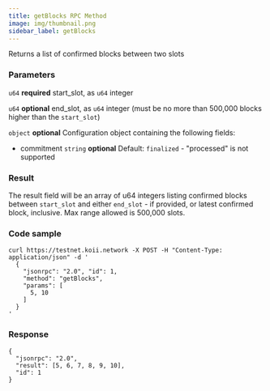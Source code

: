 ```yaml
---
title: getBlocks RPC Method
image: img/thumbnail.png
sidebar_label: getBlocks
---
```


Returns a list of confirmed blocks between two slots

### Parameters
`u64` **required**
start\_slot, as `u64` integer

`u64` **optional**
end\_slot, as `u64` integer (must be no more than 500,000 blocks higher than the `start_slot`)

`object` **optional**
Configuration object containing the following fields:
- commitment `string` **optional**
    Default: `finalized`
      - "processed" is not supported

### Result

The result field will be an array of u64 integers listing confirmed blocks between `start_slot` and either `end_slot` - if provided, or latest confirmed block, inclusive. Max range allowed is 500,000 slots.

### Code sample

```
curl https://testnet.koii.network -X POST -H "Content-Type: application/json" -d '
  {
    "jsonrpc": "2.0", "id": 1,
    "method": "getBlocks",
    "params": [
      5, 10
    ]
  }
'
```


### Response

```
{
  "jsonrpc": "2.0",
  "result": [5, 6, 7, 8, 9, 10],
  "id": 1
}
```
